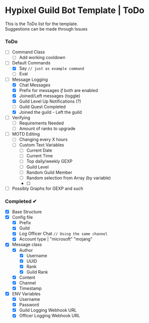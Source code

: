 # Hypixel Guild Bot Template | ToDo
This is the ToDo list for the template.\
Suggestions can be made through Issues

### ToDo
- [ ] Command Class
  - [ ] Add working cooldown
- [ ] Default Commands
  - [x] Say `// just as example command`
  - [ ] Eval
- [ ] Message Logging
  - [x] Chat Messages 
  - [x] Prefix for messages *if* both are enabled
  - [x] Joined/Left messages (toggle)
  - [x] Guild Level Up Notifications (?)
  - [ ] Guild Quest Completed
  - [x] Joined the guild - Left the guild
- [ ] Verifying
  - [ ] Requirements Needed
  - [ ] Amount of ranks to upgrade
- [ ] MOTD Editing
  - [ ] Changing every X hours
  - [ ] Custom Text Variables 
    - [ ] Current Date
	- [ ] Current Time
	- [ ] Top daily/weekly GEXP
	- [ ] Guild Level
	- [ ] Random Guild Member
	- [ ] Random selection from Array (by variable)
	- [ ] 
- [ ] Possibly Graphs for GEXP and such

### Completed ✔
- [x] Base Structure
- [x] Config file
  - [x] Prefix
  - [x] Guild
  - [x] Log Officer Chat `// Using the same channel`
  - [x] Account type | "microsoft" "mojang"
- [x] Message class
  - [x] Author
    - [x] Username
	- [x] UUID
	- [x] Rank
	- [x] Guild Rank
  - [x] Content
  - [x] Channel
  - [x] Timestamp
- [x] ENV Variables
  - [x] Username
  - [x] Password
  - [x] Guild Logging Webhook URL
  - [x] Officer Logging Webhook URL